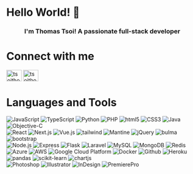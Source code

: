 # Hello World! 👋

<h3 align="center">I'm Thomas Tsoi! A passionate full-stack developer</h3>

# Connect with me
<p align="left">
<a href="https://linkedin.com/in/tsoithomas" target="blank"><img align="center" src="https://raw.githubusercontent.com/rahuldkjain/github-profile-readme-generator/master/src/images/icons/Social/linked-in-alt.svg" alt="tsoithomas" height="30" width="40" /></a>
<a href="https://www.leetcode.com/tsoithomas" target="blank"><img align="center" src="https://raw.githubusercontent.com/rahuldkjain/github-profile-readme-generator/master/src/images/icons/Social/leet-code.svg" alt="tsoithomas" height="30" width="40" /></a>
</p>

# Languages and Tools

<div>
  <img alt="JavaScript" src="https://img.shields.io/badge/-JavaScript-007ACC?style=flat-square&logo=javascript&logoColor=white" />
  <img alt="TypeScript" src="https://img.shields.io/badge/-TypeScript-007ACC?style=flat-square&logo=typescript&logoColor=white" />
  <img alt="Python" src="https://img.shields.io/badge/-Python-43853d?style=flat-square&logo=Python&logoColor=white" />
  <img alt="PHP" src="https://img.shields.io/badge/-PHP-43853d?style=flat-square&logo=php&logoColor=white" />
  <img alt="html5" src="https://img.shields.io/badge/-HTML5-E34F26?style=flat-square&logo=html5&logoColor=white" />
  <img alt="CSS3" src="https://img.shields.io/badge/-CSS3-E34F26?style=flat-square&logo=css3&logoColor=white" />
  <img alt="Java" src="https://img.shields.io/badge/-Java-E34F26?style=flat-square&logo=android&logoColor=white" />
  <img alt="Objective-C" src="https://img.shields.io/badge/-Objective--C-E34F26?style=flat-square&logo=apple&logoColor=white" />
</div>
<div>
  <img alt="React" src="https://img.shields.io/badge/-React-43853d?style=flat-square&logo=react&logoColor=white" />
  <img alt="Next.js" src="https://img.shields.io/badge/-Next.js-43853d?style=flat-square&logo=nextdotjs&logoColor=white" />
  <img alt="Vue.js" src="https://img.shields.io/badge/-Vue.js-43853d?style=flat-square&logo=vuedotjs&logoColor=white" />
  <img alt="tailwind" src="https://img.shields.io/badge/-tailwind-45b8d8?style=flat-square&logo=tailwindcss&logoColor=white" />
  <img alt="Mantine" src="https://img.shields.io/badge/-Mantine-45b8d8?style=flat-square&logo=react&logoColor=white" />
  <img alt="jQuery" src="https://img.shields.io/badge/-jQuery-45b8d8?style=flat-square&logo=Node.js&logoColor=white" />
  <img alt="bulma" src="https://img.shields.io/badge/-bulma-45b8d8?style=flat-square&logo=bulma&logoColor=white" />
  <img alt="bootstrap" src="https://img.shields.io/badge/-bootstrap-45b8d8?style=flat-square&logo=bootstrap&logoColor=white" />
</div>
<div>
  <img alt="Node.js" src="https://img.shields.io/badge/-Node.js-430098?style=flat-square&logo=Node.js&logoColor=white" />
  <img alt="Express" src="https://img.shields.io/badge/-Express-430098?style=flat-square&logo=express&logoColor=white" />
  <img alt="Flask" src="https://img.shields.io/badge/-Flask-430098?style=flat-square&logo=Flask&logoColor=white" />
  <img alt="Laravel" src="https://img.shields.io/badge/-Laravel-430098?style=flat-square&logo=Laravel&logoColor=white" />
  <img alt="MySQL" src="https://img.shields.io/badge/-MySQL-b50961?style=flat-square&logo=MySQL&logoColor=white" />
  <img alt="MongoDB" src="https://img.shields.io/badge/-MongoDB-b50961?style=flat-square&logo=MongoDB&logoColor=white" />
  <img alt="Redis" src="https://img.shields.io/badge/-Redis-b50961?style=flat-square&logo=Redis&logoColor=white" />
</div>
<div>
  <img alt="Azure" src="https://img.shields.io/badge/-Azure-1a73e8?style=flat-square&logo=microsoftazure&logoColor=white" />
  <img alt="AWS" src="https://img.shields.io/badge/-AWS-1a73e8?style=flat-square&logo=amazonaws&logoColor=white" />
  <img alt="Google Cloud Platform" src="https://img.shields.io/badge/-Google_Cloud_Platform-1a73e8?style=flat-square&logo=google-cloud&logoColor=white" />
  <img alt="Docker" src="https://img.shields.io/badge/-Docker-46a2f1?style=flat-square&logo=docker&logoColor=white" />
  <img alt="Github" src="https://img.shields.io/badge/-Github_Actions-2088FF?style=flat-square&logo=github-actions&logoColor=white" />
  <img alt="Heroku" src="https://img.shields.io/badge/-Heroku-430098?style=flat-square&logo=heroku&logoColor=white" />
</div>
<div>
  <img alt="pandas" src="https://img.shields.io/badge/-pandas-733d11?style=flat-square&logo=pandas&logoColor=white" />
  <img alt="scikit-learn" src="https://img.shields.io/badge/-scikit--learn-733d11?style=flat-square&logo=scikitlearn&logoColor=white" />
  <img alt="chartjs" src="https://img.shields.io/badge/-chartjs-733d11?style=flat-square&logo=chartdotjs&logoColor=white" />
</div>
<div>
  <img alt="Photoshop" src="https://img.shields.io/badge/-Photoshop-43853d?style=flat-square&logo=adobephotoshop&logoColor=white" />
  <img alt="Illustrator" src="https://img.shields.io/badge/-Illustrator-43853d?style=flat-square&logo=adobeillustrator&logoColor=white" />
  <img alt="InDesign" src="https://img.shields.io/badge/-InDesign-43853d?style=flat-square&logo=adobeindesign&logoColor=white" />
  <img alt="PremierePro" src="https://img.shields.io/badge/-Premiere_Pro-43853d?style=flat-square&logo=adobepremierepro&logoColor=white" />
</div>
